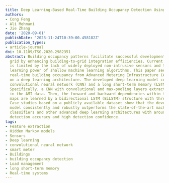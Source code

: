 ```yaml
---
title: Deep Learning-Based Real-Time Building Occupancy Detection Using AMI Data
authors:
- Cong Feng
- Ali Mehmani
- Jie Zhang
date: '2020-09-01'
publishDate: '2023-11-24T10:39:00.458182Z'
publication_types:
- article-journal
doi: 10.1109/TSG.2020.2982351
abstract: Building occupancy patterns facilitate successful development of the smart
  grid by enhancing building-to-grid integration efficiencies. Current occupancy detection
  is limited by the lack of widely deployed non-intrusive sensors and the insufficient
  learning power of shallow machine learning algorithms. This paper seeks to detect
  real-time building occupancy from Advanced Metering Infrastructure (AMI) data based
  on a deep learning architecture. The developed deep learning model consists of a
  convolutional neural network (CNN) and a long short-term memory (LSTM) network.
  Specifically, a CNN with convolutional and max-pooling layers extracts spatial features
  in the AMI data. Then, the forward and backward dependencies within the CNN feature
  maps are learned by a bidirectional LSTM (BiLSTM) structure with three hidden layers.
  Case studies based on a publicly available dataset show that the developed CNN-BiLSTM
  model consistently and robustly outperforms the state-of-the-art machine learning
  classifiers and other advanced deep learning architectures with around 90% occupancy
  detection accuracy and high detection confidence.
tags:
- Feature extraction
- Hidden Markov models
- Sensors
- Deep learning
- convolutional neural network
- smart meter
- Buildings
- building occupancy detection
- Load management
- long short-term memory
- Real-time systems
---
```

